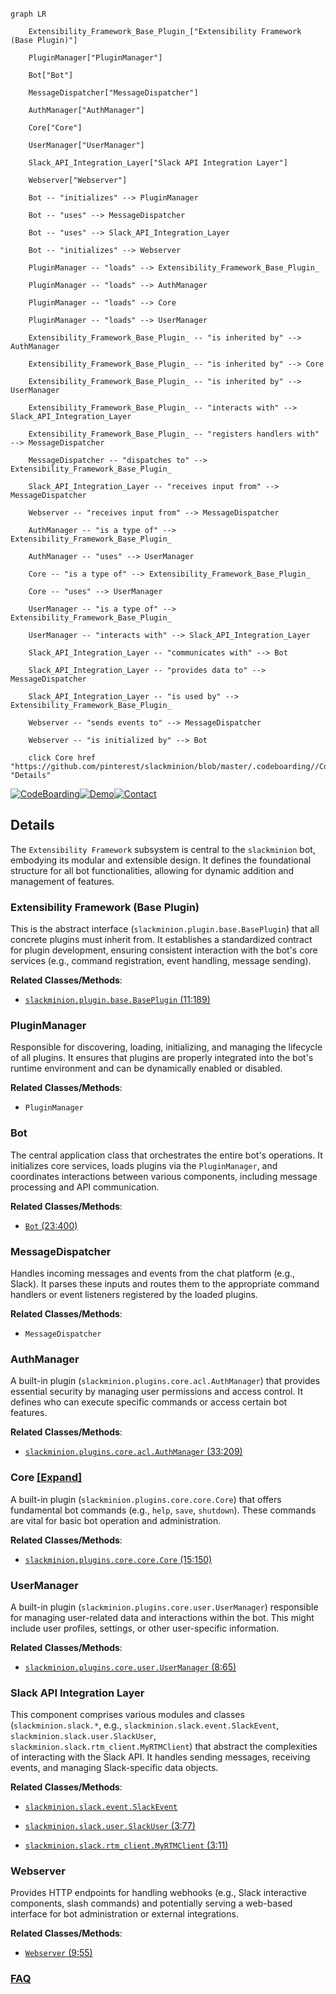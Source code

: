 ```mermaid

graph LR

    Extensibility_Framework_Base_Plugin_["Extensibility Framework (Base Plugin)"]

    PluginManager["PluginManager"]

    Bot["Bot"]

    MessageDispatcher["MessageDispatcher"]

    AuthManager["AuthManager"]

    Core["Core"]

    UserManager["UserManager"]

    Slack_API_Integration_Layer["Slack API Integration Layer"]

    Webserver["Webserver"]

    Bot -- "initializes" --> PluginManager

    Bot -- "uses" --> MessageDispatcher

    Bot -- "uses" --> Slack_API_Integration_Layer

    Bot -- "initializes" --> Webserver

    PluginManager -- "loads" --> Extensibility_Framework_Base_Plugin_

    PluginManager -- "loads" --> AuthManager

    PluginManager -- "loads" --> Core

    PluginManager -- "loads" --> UserManager

    Extensibility_Framework_Base_Plugin_ -- "is inherited by" --> AuthManager

    Extensibility_Framework_Base_Plugin_ -- "is inherited by" --> Core

    Extensibility_Framework_Base_Plugin_ -- "is inherited by" --> UserManager

    Extensibility_Framework_Base_Plugin_ -- "interacts with" --> Slack_API_Integration_Layer

    Extensibility_Framework_Base_Plugin_ -- "registers handlers with" --> MessageDispatcher

    MessageDispatcher -- "dispatches to" --> Extensibility_Framework_Base_Plugin_

    Slack_API_Integration_Layer -- "receives input from" --> MessageDispatcher

    Webserver -- "receives input from" --> MessageDispatcher

    AuthManager -- "is a type of" --> Extensibility_Framework_Base_Plugin_

    AuthManager -- "uses" --> UserManager

    Core -- "is a type of" --> Extensibility_Framework_Base_Plugin_

    Core -- "uses" --> UserManager

    UserManager -- "is a type of" --> Extensibility_Framework_Base_Plugin_

    UserManager -- "interacts with" --> Slack_API_Integration_Layer

    Slack_API_Integration_Layer -- "communicates with" --> Bot

    Slack_API_Integration_Layer -- "provides data to" --> MessageDispatcher

    Slack_API_Integration_Layer -- "is used by" --> Extensibility_Framework_Base_Plugin_

    Webserver -- "sends events to" --> MessageDispatcher

    Webserver -- "is initialized by" --> Bot

    click Core href "https://github.com/pinterest/slackminion/blob/master/.codeboarding//Core.md" "Details"

```



[![CodeBoarding](https://img.shields.io/badge/Generated%20by-CodeBoarding-9cf?style=flat-square)](https://github.com/CodeBoarding/GeneratedOnBoardings)[![Demo](https://img.shields.io/badge/Try%20our-Demo-blue?style=flat-square)](https://www.codeboarding.org/demo)[![Contact](https://img.shields.io/badge/Contact%20us%20-%20contact@codeboarding.org-lightgrey?style=flat-square)](mailto:contact@codeboarding.org)



## Details



The `Extensibility Framework` subsystem is central to the `slackminion` bot, embodying its modular and extensible design. It defines the foundational structure for all bot functionalities, allowing for dynamic addition and management of features.



### Extensibility Framework (Base Plugin)

This is the abstract interface (`slackminion.plugin.base.BasePlugin`) that all concrete plugins must inherit from. It establishes a standardized contract for plugin development, ensuring consistent interaction with the bot's core services (e.g., command registration, event handling, message sending).





**Related Classes/Methods**:



- <a href="https://github.com/pinterest/slackminion/blob/master/slackminion/plugin/base.py#L11-L189" target="_blank" rel="noopener noreferrer">`slackminion.plugin.base.BasePlugin` (11:189)</a>





### PluginManager

Responsible for discovering, loading, initializing, and managing the lifecycle of all plugins. It ensures that plugins are properly integrated into the bot's runtime environment and can be dynamically enabled or disabled.





**Related Classes/Methods**:



- `PluginManager`





### Bot

The central application class that orchestrates the entire bot's operations. It initializes core services, loads plugins via the `PluginManager`, and coordinates interactions between various components, including message processing and API communication.





**Related Classes/Methods**:



- <a href="https://github.com/pinterest/slackminion/blob/master/slackminion/bot.py#L23-L400" target="_blank" rel="noopener noreferrer">`Bot` (23:400)</a>





### MessageDispatcher

Handles incoming messages and events from the chat platform (e.g., Slack). It parses these inputs and routes them to the appropriate command handlers or event listeners registered by the loaded plugins.





**Related Classes/Methods**:



- `MessageDispatcher`





### AuthManager

A built-in plugin (`slackminion.plugins.core.acl.AuthManager`) that provides essential security by managing user permissions and access control. It defines who can execute specific commands or access certain bot features.





**Related Classes/Methods**:



- <a href="https://github.com/pinterest/slackminion/blob/master/slackminion/plugins/core/acl.py#L33-L209" target="_blank" rel="noopener noreferrer">`slackminion.plugins.core.acl.AuthManager` (33:209)</a>





### Core [[Expand]](./Core.md)

A built-in plugin (`slackminion.plugins.core.core.Core`) that offers fundamental bot commands (e.g., `help`, `save`, `shutdown`). These commands are vital for basic bot operation and administration.





**Related Classes/Methods**:



- <a href="https://github.com/pinterest/slackminion/blob/master/slackminion/plugins/core/core.py#L15-L150" target="_blank" rel="noopener noreferrer">`slackminion.plugins.core.core.Core` (15:150)</a>





### UserManager

A built-in plugin (`slackminion.plugins.core.user.UserManager`) responsible for managing user-related data and interactions within the bot. This might include user profiles, settings, or other user-specific information.





**Related Classes/Methods**:



- <a href="https://github.com/pinterest/slackminion/blob/master/slackminion/plugins/core/user.py#L8-L65" target="_blank" rel="noopener noreferrer">`slackminion.plugins.core.user.UserManager` (8:65)</a>





### Slack API Integration Layer

This component comprises various modules and classes (`slackminion.slack.*`, e.g., `slackminion.slack.event.SlackEvent`, `slackminion.slack.user.SlackUser`, `slackminion.slack.rtm_client.MyRTMClient`) that abstract the complexities of interacting with the Slack API. It handles sending messages, receiving events, and managing Slack-specific data objects.





**Related Classes/Methods**:



- <a href="https://github.com/pinterest/slackminion/blob/master/slackminion/slack/event.py" target="_blank" rel="noopener noreferrer">`slackminion.slack.event.SlackEvent`</a>

- <a href="https://github.com/pinterest/slackminion/blob/master/slackminion/slack/user.py#L3-L77" target="_blank" rel="noopener noreferrer">`slackminion.slack.user.SlackUser` (3:77)</a>

- <a href="https://github.com/pinterest/slackminion/blob/master/slackminion/slack/rtm_client.py#L3-L11" target="_blank" rel="noopener noreferrer">`slackminion.slack.rtm_client.MyRTMClient` (3:11)</a>





### Webserver

Provides HTTP endpoints for handling webhooks (e.g., Slack interactive components, slash commands) and potentially serving a web-based interface for bot administration or external integrations.





**Related Classes/Methods**:



- <a href="https://github.com/pinterest/slackminion/blob/master/slackminion/webserver.py#L9-L55" target="_blank" rel="noopener noreferrer">`Webserver` (9:55)</a>









### [FAQ](https://github.com/CodeBoarding/GeneratedOnBoardings/tree/main?tab=readme-ov-file#faq)